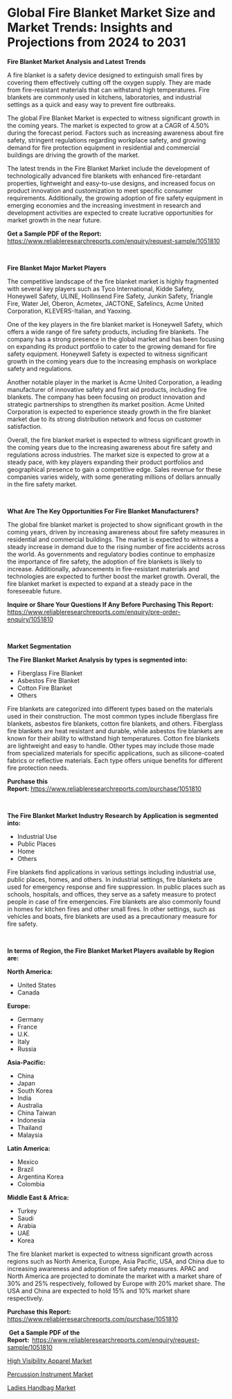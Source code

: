 <p><h1>Global Fire Blanket Market Size and Market Trends: Insights and Projections from 2024 to 2031</h1></p><p><strong>Fire Blanket Market Analysis and Latest Trends</strong></p>
<p><p>A fire blanket is a safety device designed to extinguish small fires by covering them effectively cutting off the oxygen supply. They are made from fire-resistant materials that can withstand high temperatures. Fire blankets are commonly used in kitchens, laboratories, and industrial settings as a quick and easy way to prevent fire outbreaks.</p><p>The global Fire Blanket Market is expected to witness significant growth in the coming years. The market is expected to grow at a CAGR of 4.50% during the forecast period. Factors such as increasing awareness about fire safety, stringent regulations regarding workplace safety, and growing demand for fire protection equipment in residential and commercial buildings are driving the growth of the market.</p><p>The latest trends in the Fire Blanket Market include the development of technologically advanced fire blankets with enhanced fire-retardant properties, lightweight and easy-to-use designs, and increased focus on product innovation and customization to meet specific consumer requirements. Additionally, the growing adoption of fire safety equipment in emerging economies and the increasing investment in research and development activities are expected to create lucrative opportunities for market growth in the near future.</p></p>
<p><strong>Get a Sample PDF of the Report:&nbsp;</strong> <a href="https://www.reliableresearchreports.com/enquiry/request-sample/1051810">https://www.reliableresearchreports.com/enquiry/request-sample/1051810</a></p>
<p>&nbsp;</p>
<p><strong>Fire Blanket Major Market Players</strong></p>
<p><p>The competitive landscape of the fire blanket market is highly fragmented with several key players such as Tyco International, Kidde Safety, Honeywell Safety, ULINE, Hollinsend Fire Safety, Junkin Safety, Triangle Fire, Water Jel, Oberon, Acmetex, JACTONE, Safelincs, Acme United Corporation, KLEVERS-Italian, and Yaoxing. </p><p>One of the key players in the fire blanket market is Honeywell Safety, which offers a wide range of fire safety products, including fire blankets. The company has a strong presence in the global market and has been focusing on expanding its product portfolio to cater to the growing demand for fire safety equipment. Honeywell Safety is expected to witness significant growth in the coming years due to the increasing emphasis on workplace safety and regulations.</p><p>Another notable player in the market is Acme United Corporation, a leading manufacturer of innovative safety and first aid products, including fire blankets. The company has been focusing on product innovation and strategic partnerships to strengthen its market position. Acme United Corporation is expected to experience steady growth in the fire blanket market due to its strong distribution network and focus on customer satisfaction.</p><p>Overall, the fire blanket market is expected to witness significant growth in the coming years due to the increasing awareness about fire safety and regulations across industries. The market size is expected to grow at a steady pace, with key players expanding their product portfolios and geographical presence to gain a competitive edge. Sales revenue for these companies varies widely, with some generating millions of dollars annually in the fire safety market.</p></p>
<p>&nbsp;</p>
<p><strong>What Are The Key Opportunities For Fire Blanket Manufacturers?</strong></p>
<p><p>The global fire blanket market is projected to show significant growth in the coming years, driven by increasing awareness about fire safety measures in residential and commercial buildings. The market is expected to witness a steady increase in demand due to the rising number of fire accidents across the world. As governments and regulatory bodies continue to emphasize the importance of fire safety, the adoption of fire blankets is likely to increase. Additionally, advancements in fire-resistant materials and technologies are expected to further boost the market growth. Overall, the fire blanket market is expected to expand at a steady pace in the foreseeable future.</p></p>
<p><strong>Inquire or Share Your Questions If Any Before Purchasing This Report:</strong> <a href="https://www.reliableresearchreports.com/enquiry/pre-order-enquiry/1051810">https://www.reliableresearchreports.com/enquiry/pre-order-enquiry/1051810</a></p>
<p>&nbsp;</p>
<p><strong>Market Segmentation</strong></p>
<p><strong>The Fire Blanket Market Analysis by types is segmented into:</strong></p>
<p><ul><li>Fiberglass Fire Blanket</li><li>Asbestos Fire Blanket</li><li>Cotton Fire Blanket</li><li>Others</li></ul></p>
<p><p>Fire blankets are categorized into different types based on the materials used in their construction. The most common types include fiberglass fire blankets, asbestos fire blankets, cotton fire blankets, and others. Fiberglass fire blankets are heat resistant and durable, while asbestos fire blankets are known for their ability to withstand high temperatures. Cotton fire blankets are lightweight and easy to handle. Other types may include those made from specialized materials for specific applications, such as silicone-coated fabrics or reflective materials. Each type offers unique benefits for different fire protection needs.</p></p>
<p><strong>Purchase this Report:&nbsp;</strong><a href="https://www.reliableresearchreports.com/purchase/1051810">https://www.reliableresearchreports.com/purchase/1051810</a></p>
<p>&nbsp;</p>
<p><strong>The Fire Blanket Market Industry Research by Application is segmented into:</strong></p>
<p><ul><li>Industrial Use</li><li>Public Places</li><li>Home</li><li>Others</li></ul></p>
<p><p>Fire blankets find applications in various settings including industrial use, public places, homes, and others. In industrial settings, fire blankets are used for emergency response and fire suppression. In public places such as schools, hospitals, and offices, they serve as a safety measure to protect people in case of fire emergencies. Fire blankets are also commonly found in homes for kitchen fires and other small fires. In other settings, such as vehicles and boats, fire blankets are used as a precautionary measure for fire safety.</p></p>
<p>&nbsp;</p>
<p><strong>In terms of Region, the Fire Blanket Market Players available by Region are:</strong></p>
<p>
    <p> <strong> North America: </strong>
        <ul>
            <li>United States</li>
            <li>Canada</li>
        </ul>
        </p> 
    <p> <strong> Europe: </strong>
        <ul>
            <li>Germany</li>
            <li>France</li>
            <li>U.K.</li>
            <li>Italy</li>
            <li>Russia</li>
        </ul>
        </p> 
    <p> <strong> Asia-Pacific: </strong>
        <ul>
            <li>China</li>
            <li>Japan</li>
            <li>South Korea</li>
            <li>India</li>
            <li>Australia</li>
            <li>China Taiwan</li>
            <li>Indonesia</li>
            <li>Thailand</li>
            <li>Malaysia</li>
        </ul>
        </p> 
    <p> <strong> Latin America: </strong>
        <ul>
            <li>Mexico</li>
            <li>Brazil</li>
            <li>Argentina Korea</li>
            <li>Colombia</li>
        </ul>
        </p> 
    <p> <strong> Middle East & Africa: </strong>
        <ul>
            <li>Turkey</li>
            <li>Saudi</li>
            <li>Arabia</li>
            <li>UAE</li>
            <li>Korea</li>
        </ul>
    </p>
    </p>
<p><p>The fire blanket market is expected to witness significant growth across regions such as North America, Europe, Asia Pacific, USA, and China due to increasing awareness and adoption of fire safety measures. APAC and North America are projected to dominate the market with a market share of 30% and 25% respectively, followed by Europe with 20% market share. The USA and China are expected to hold 15% and 10% market share respectively.</p></p>
<p><strong>Purchase this Report: </strong><a href="https://www.reliableresearchreports.com/purchase/1051810">https://www.reliableresearchreports.com/purchase/1051810</a></p>
<p>&nbsp;<strong>Get a Sample PDF of the Report:&nbsp;&nbsp;</strong><a href="https://www.reliableresearchreports.com/enquiry/request-sample/1051810">https://www.reliableresearchreports.com/enquiry/request-sample/1051810</a></p>
<p><strong></strong></p>
<p><p><a href="https://github.com/lylyparadise/Market-Research-Report-List-2/blob/main/high-visibility-apparel-market.md">High Visibility Apparel Market</a></p><p><a href="https://github.com/johnbach50/Market-Research-Report-List-2/blob/main/percussion-instrument-market.md">Percussion Instrument Market</a></p><p><a href="https://github.com/GroverBarry/Market-Research-Report-List-4/blob/main/ladies-handbag-market.md">Ladies Handbag Market</a></p></p>